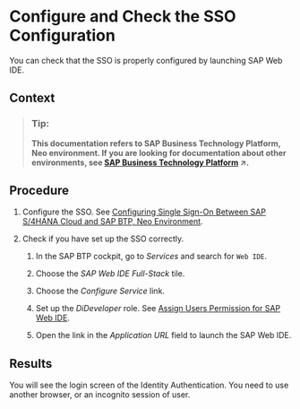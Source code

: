 <!-- loiof907bd460d46436f9ead17ea954fa9c6 -->

# Configure and Check the SSO Configuration

You can check that the SSO is properly configured by launching SAP Web IDE.



## Context

> ### Tip:  
> **This documentation refers to SAP Business Technology Platform, Neo environment. If you are looking for documentation about other environments, see [SAP Business Technology Platform](https://help.sap.com/viewer/65de2977205c403bbc107264b8eccf4b/Cloud/en-US/6a2c1ab5a31b4ed9a2ce17a5329e1dd8.html "SAP Business Technology Platform (SAP BTP) is an integrated offering comprised of four technology portfolios: database and data management, application development and integration, analytics, and intelligent technologies. The platform offers users the ability to turn data into business value, compose end-to-end business processes, and build and extend SAP applications quickly.") :arrow_upper_right:.**



## Procedure

1.  Configure the SSO. See [Configuring Single Sign-On Between SAP S/4HANA Cloud and SAP BTP, Neo Environment](configuring-single-sign-on-between-sap-s-4hana-cloud-and-sap-btp-neo-environment-a41018f.md).

2.  Check if you have set up the SSO correctly.

    1.  In the SAP BTP cockpit, go to *Services* and search for `Web IDE`.

    2.  Choose the *SAP Web IDE Full-Stack* tile.

    3.  Choose the *Configure Service* link.

    4.  Set up the *DiDeveloper* role. See [Assign Users Permission for SAP Web IDE](https://help.sap.com/viewer/825270ffffe74d9f988a0f0066ad59f0/CF/en-US/102a024b1e344c54a0df7d835163b039.html).

    5.  Open the link in the *Application URL* field to launch the SAP Web IDE.





<a name="loiof907bd460d46436f9ead17ea954fa9c6__result_xb2_11y_kbb"/>

## Results

You will see the login screen of the Identity Authentication. You need to use another browser, or an incognito session of user.

